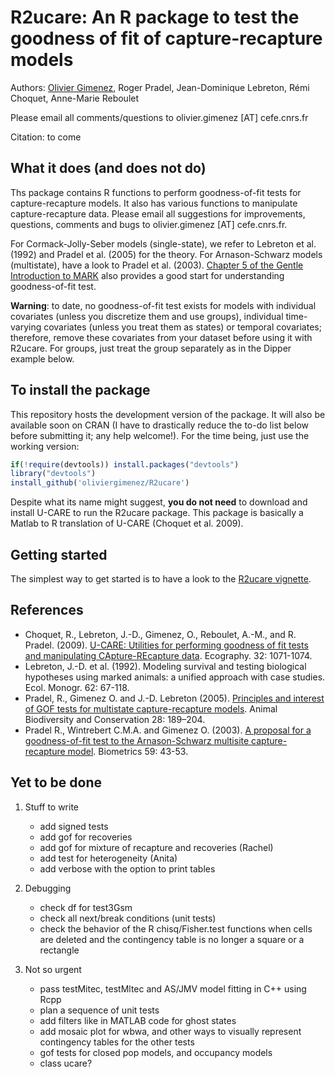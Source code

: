 # R2ucare: An R package to test the goodness of fit of capture-recapture models

Authors: [Olivier Gimenez](https://oliviergimenez.wordpress.com/), Roger Pradel, Jean-Dominique Lebreton, Rémi Choquet, Anne-Marie Reboulet

Please email all comments/questions to olivier.gimenez [AT] cefe.cnrs.fr

Citation: to come

## What it does (and does not do)

Ths package contains R functions to perform goodness-of-fit tests for capture-recapture models. It also has various functions to manipulate capture-recapture data. Please email all suggestions for improvements, questions, comments and bugs to olivier.gimenez [AT] cefe.cnrs.fr.

For Cormack-Jolly-Seber models (single-state), we refer to Lebreton et al. (1992) and Pradel et al. (2005) for the theory. For Arnason-Schwarz models (multistate), have a look to Pradel et al. (2003). [Chapter 5 of the Gentle Introduction to MARK](http://www.phidot.org/software/mark/docs/book/pdf/chap5.pdf) also provides a good start for understanding goodness-of-fit test. 

**Warning**: to date, no goodness-of-fit test exists for models with individual covariates (unless you discretize them and use groups), individual time-varying covariates (unless you treat them as states) or temporal covariates; therefore, remove these covariates from your dataset before using it with R2ucare. For groups, just treat the group separately as in the Dipper example below. 

## To install the package

This repository hosts the development version of the package. It will also be available soon on CRAN (I have to drastically reduce the to-do list below before submitting it; any help welcome!). For the time being, just use the working version:

```R
if(!require(devtools)) install.packages("devtools")
library("devtools")
install_github('oliviergimenez/R2ucare')
```

Despite what its name might suggest, **you do not need** to download and install U-CARE to run the R2ucare package. This package is basically a Matlab to R translation of U-CARE (Choquet et al. 2009). 

## Getting started

The simplest way to get started is to have a look to the [R2ucare vignette](https://github.com/oliviergimenez/R2ucare/blob/master/inst/doc/vignette_R2ucare.Rmd).

## References 

* Choquet, R., Lebreton, J.-D., Gimenez, O., Reboulet, A.-M., and R. Pradel. (2009). [U-CARE: Utilities for performing goodness of fit tests and manipulating CApture-REcapture data](https://dl.dropboxusercontent.com/u/23160641/my-pubs/Choquetetal2009UCARE.pdf). Ecography. 32: 1071-1074.
* Lebreton, J.-D. et al. (1992). Modeling survival and testing biological hypotheses using marked animals: a unified approach with case studies. Ecol. Monogr. 62: 67-118.
* Pradel, R., Gimenez O. and J.-D. Lebreton (2005). [Principles and interest of GOF tests for multistate capture-recapture models](https://dl.dropboxusercontent.com/u/23160641/my-pubs/Pradeletal2005ABC.pdf). Animal Biodiversity and Conservation 28: 189–204.
* Pradel R., Wintrebert C.M.A. and Gimenez O. (2003). [A proposal for a goodness-of-fit test to the Arnason-Schwarz multisite capture-recapture model](https://dl.dropboxusercontent.com/u/23160641/my-pubs/Pradeletal2003Biometrics.pdf). Biometrics 59: 43-53.

## Yet to be done

1. Stuff to write
    + add signed tests
    + add gof for recoveries
    + add gof for mixture of recapture and recoveries (Rachel)
    + add test for heterogeneity (Anita)
    + add verbose with the option to print tables

2. Debugging
    + check df for test3Gsm
    + check all next/break conditions (unit tests)
    + check the behavior of the R chisq/Fisher.test functions when cells are deleted and the contingency table is no longer a square or a rectangle
    
3. Not so urgent
    + pass testMitec, testMltec and AS/JMV model fitting in C++ using Rcpp
    + plan a sequence of unit tests
    + add filters like in MATLAB code for ghost states
    + add mosaic plot for wbwa, and other ways to visually represent contingency tables for the other tests
    + gof tests for closed pop models, and occupancy models
    + class ucare?
